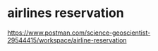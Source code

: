 # airlines reservation
 
https://www.postman.com/science-geoscientist-29544415/workspace/airline-reservation
